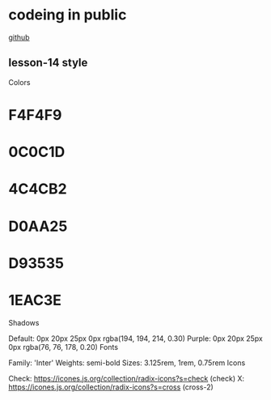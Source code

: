 # codeing in public

[github](https://github.com/coding-in-public/astro-course-files)

## lesson-14 style

Colors

# F4F4F9

# 0C0C1D

# 4C4CB2

# D0AA25

# D93535

# 1EAC3E

Shadows

Default: 0px 20px 25px 0px rgba(194, 194, 214, 0.30)
Purple: 0px 20px 25px 0px rgba(76, 76, 178, 0.20)
Fonts

Family: 'Inter'
Weights: semi-bold
Sizes: 3.125rem, 1rem, 0.75rem
Icons

Check: <https://icones.js.org/collection/radix-icons?s=check> (check)
X: <https://icones.js.org/collection/radix-icons?s=cross> (cross-2)
